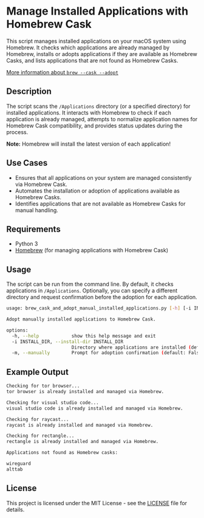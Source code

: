 # Manage Installed Applications with Homebrew Cask

This script manages installed applications on your macOS system using Homebrew. It checks which applications are already managed by Homebrew, installs or adopts applications if they are available as Homebrew Casks, and lists applications that are not found as Homebrew Casks.

[More information about `brew --cask --adopt`](https://docs.brew.sh/Tips-N'-Tricks#appoint-homebrew-cask-to-manage-a-manually-installed-app)

## Description

The script scans the `/Applications` directory (or a specified directory) for installed applications. It interacts with Homebrew to check if each application is already managed, attempts to normalize application names for Homebrew Cask compatibility, and provides status updates during the process.

**Note:** Homebrew will install the latest version of each application!

## Use Cases

- Ensures that all applications on your system are managed consistently via Homebrew Cask.
- Automates the installation or adoption of applications available as Homebrew Casks.
- Identifies applications that are not available as Homebrew Casks for manual handling.

## Requirements

- Python 3
- [Homebrew](https://docs.brew.sh/) (for managing applications with Homebrew Cask)

## Usage

The script can be run from the command line. By default, it checks applications in `/Applications`. Optionally, you can specify a different directory and request confirmation before the adoption for each application.

```sh
usage: brew_cask_and_adopt_manual_installed_applications.py [-h] [-i INSTALL_DIR] [-m]

Adopt manually installed applications to Homebrew Cask.

options:
  -h, --help            show this help message and exit
  -i INSTALL_DIR, --install-dir INSTALL_DIR
                        Directory where applications are installed (default: /Applications)
  -m, --manually        Prompt for adoption confirmation (default: False)
```

## Example Output

```sh
Checking for tor browser...
tor browser is already installed and managed via Homebrew.

Checking for visual studio code...
visual studio code is already installed and managed via Homebrew.

Checking for raycast...
raycast is already installed and managed via Homebrew.

Checking for rectangle...
rectangle is already installed and managed via Homebrew.

Applications not found as Homebrew casks:

wireguard
alttab
```

## License

This project is licensed under the MIT License - see the [LICENSE](../LICENSE) file for details.
